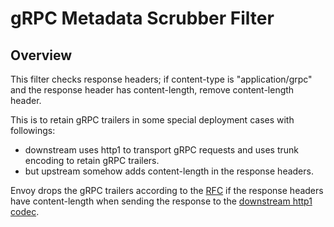 # gRPC Metadata Scrubber Filter

## Overview

This filter checks response headers; if content-type is "application/grpc" and the response
header has content-length, remove content-length header.

This is to retain gRPC trailers in some special deployment cases with followings:
* downstream uses http1 to transport gRPC requests and uses trunk encoding to retain gRPC trailers.
* but upstream somehow adds content-length in the response headers.

Envoy drops the gRPC trailers according to the [RFC](https://tools.ietf.org/html/rfc7230#section-4.1.2)
if the response headers have content-length when sending the response to the
[downstream http1 codec](https://github.com/envoyproxy/envoy/blob/master/source/common/http/http1/codec_impl.cc).
